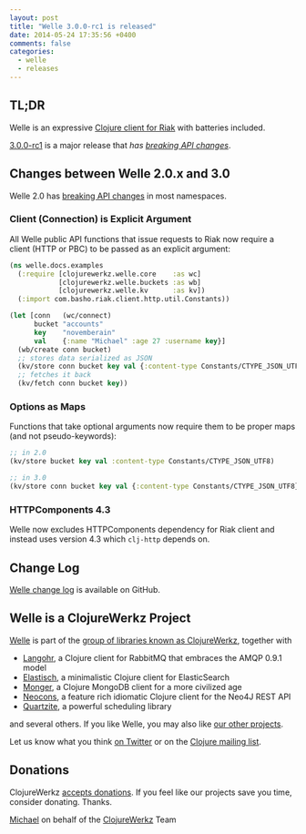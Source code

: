 ```yaml
---
layout: post
title: "Welle 3.0.0-rc1 is released"
date: 2014-05-24 17:35:56 +0400
comments: false
categories: 
  - welle
  - releases
---
```


## TL;DR

Welle is an expressive [Clojure client for Riak](http://clojureriak.info) with batteries included.

[3.0.0-rc1](https://clojars.org/com.novemberain/welle/versions/3.0.0-rc1) is a
major release that *has [breaking API changes](http://blog.clojurewerkz.org/blog/2014/04/26/major-breaking-public-api-changes-coming-in-our-projects/)*.


## Changes between Welle 2.0.x and 3.0

Welle 2.0 has [breaking API changes](http://blog.clojurewerkz.org/blog/2014/04/26/major-breaking-public-api-changes-coming-in-our-projects/) in most namespaces.

### Client (Connection) is Explicit Argument

All Welle public API functions that issue requests to Riak now require
a client (HTTP or PBC) to be passed as an explicit argument:

``` clojure
(ns welle.docs.examples
  (:require [clojurewerkz.welle.core    :as wc]
            [clojurewerkz.welle.buckets :as wb]
            [clojurewerkz.welle.kv      :as kv])
  (:import com.basho.riak.client.http.util.Constants))

(let [conn   (wc/connect)
      bucket "accounts"
      key    "novemberain"
      val    {:name "Michael" :age 27 :username key}]
  (wb/create conn bucket)
  ;; stores data serialized as JSON
  (kv/store conn bucket key val {:content-type Constants/CTYPE_JSON_UTF8})
  ;; fetches it back
  (kv/fetch conn bucket key))
```

### Options as Maps

Functions that take optional arguments now require them to be proper maps
(and not pseudo-keywords):

``` clojure
;; in 2.0
(kv/store bucket key val :content-type Constants/CTYPE_JSON_UTF8)

;; in 3.0
(kv/store conn bucket key val {:content-type Constants/CTYPE_JSON_UTF8})
```

### HTTPComponents 4.3

Welle now excludes HTTPComponents dependency for Riak client and instead
uses version 4.3 which `clj-http` depends on.



## Change Log

[Welle change log](https://github.com/michaelklishin/welle/blob/master/ChangeLog.md) is available on GitHub.



## Welle is a ClojureWerkz Project

[Welle](http://clojureriak.info) is part of the [group of libraries known as ClojureWerkz](http://clojurewerkz.org), together with

 * [Langohr](http://clojurerabbitmq.info), a Clojure client for RabbitMQ that embraces the AMQP 0.9.1 model
 * [Elastisch](http://clojureelasticsearch.info), a minimalistic Clojure client for ElasticSearch
 * [Monger](http://clojuremongodb.info), a Clojure MongoDB client for a more civilized age
 * [Neocons](http://clojureneo4j.info), a feature rich idiomatic Clojure client for the Neo4J REST API
 * [Quartzite](http://clojurequartz.info), a powerful scheduling library

and several others. If you like Welle, you may also like [our other projects](http://clojurewerkz.org).

Let us know what you think [on Twitter](http://twitter.com/clojurewerkz) or on the [Clojure mailing list](https://groups.google.com/group/clojure).


## Donations

ClojureWerkz [accepts donations](http://clojurewerkz.org/articles/donate.html). If you feel like our projects save you time, consider donating. Thanks.


[Michael](http://twitter.com/michaelklishin) on behalf of the [ClojureWerkz](http://clojurewerkz.org) Team
